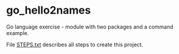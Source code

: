 # go_hello2names
Go language exercise - module with two packages and a command example.

File [STEPS.txt](STEPS.txt) describes all steps to create this project.

